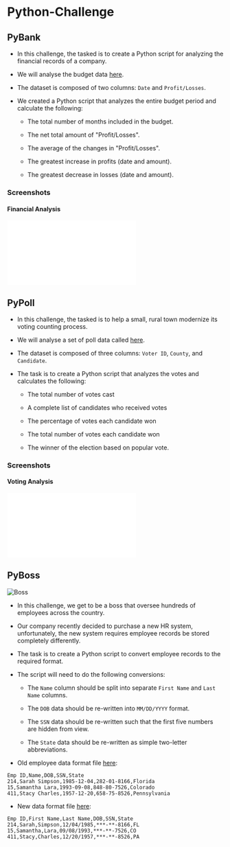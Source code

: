 # Python-Challenge 


## PyBank

* In this challenge, the tasked is to create a Python script for analyzing the financial records of a company.
* We will analyse the budget data [here](PyBank/Resources/budget_data.csv). 
* The dataset is composed of two columns: `Date` and `Profit/Losses`.

* We created a Python script that analyzes the entire budget period and calculate the following:

  * The total number of months included in the budget.

  * The net total amount of "Profit/Losses".

  * The average of the changes in "Profit/Losses".

  * The greatest increase in profits (date and amount).

  * The greatest decrease in losses (date and amount).

### Screenshots

#### <a id="financial-analysis"></a> Financial Analysis

![Index page](PyBank/analysis/pybank_results.txt)
  
  
## PyPoll

* In this challenge, the tasked is to help a small, rural town modernize its voting counting process.

* We will analyse a set of poll data called [here](PyPoll/Resources/election_data.csv). 
* The dataset is composed of three columns: `Voter ID`, `County`, and `Candidate`.
 
* The task is to create a Python script that analyzes the votes and calculates the following:

  * The total number of votes cast

  * A complete list of candidates who received votes

  * The percentage of votes each candidate won

  * The total number of votes each candidate won

  * The winner of the election based on popular vote.

### Screenshots

#### <a id="Voting-analysis"></a> Voting Analysis

![Index page](PyPoll/analysis/pypoll_results.txt)

## PyBoss

![Boss](Images/boss.jpg)

* In this challenge, we get to be a boss that oversee hundreds of employees across the country. 
* Our company recently decided to purchase a new HR system, unfortunately, the new system requires 
employee records be stored completely differently.

* The task is to create a Python script to convert employee records to the required format.
* The script will need to do the following conversions:

  * The `Name` column should be split into separate `First Name` and `Last Name` columns.

  * The `DOB` data should be re-written into `MM/DD/YYYY` format.

  * The `SSN` data should be re-written such that the first five numbers are hidden from view.

  * The `State` data should be re-written as simple two-letter abbreviations.

* Old employee data format file [here](PyBoss/Resources/employee_data.csv):

```csv
Emp ID,Name,DOB,SSN,State
214,Sarah Simpson,1985-12-04,282-01-8166,Florida
15,Samantha Lara,1993-09-08,848-80-7526,Colorado
411,Stacy Charles,1957-12-20,658-75-8526,Pennsylvania
```

* New data format file [here](PyBoss/output/new_employee_data.csv):

```csv
Emp ID,First Name,Last Name,DOB,SSN,State
214,Sarah,Simpson,12/04/1985,***-**-8166,FL
15,Samantha,Lara,09/08/1993,***-**-7526,CO
411,Stacy,Charles,12/20/1957,***-**-8526,PA 
